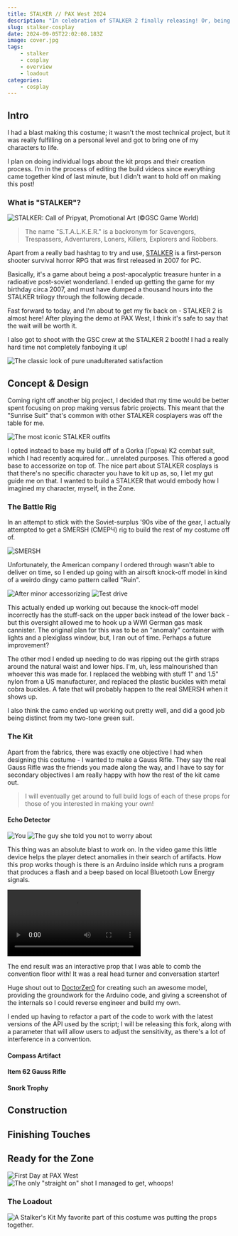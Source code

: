 ```yaml
---
title: STALKER // PAX West 2024
description: "In celebration of STALKER 2 finally releasing! Or, being close to release at least."
slug: stalker-cosplay
date: 2024-09-05T22:02:08.183Z
image: cover.jpg
tags:
    - stalker
    - cosplay
    - overview
    - loadout
categories:
    - cosplay
---
```

## Intro
I had a blast making this costume; it wasn't the most technical project, but it was really fulfilling on a personal level and got to bring one of my characters to life.

I plan on doing individual logs about the kit props and their creation process. I'm in the process of editing the build videos since everything came together kind of last minute, but I didn't want to hold off on making this post!

### What is "STALKER"?
![STALKER: Call of Pripyat, Promotional Art (©GSC Game World)](image.png)
> The name "S.T.A.L.K.E.R." is a backronym for Scavengers, Trespassers, Adventurers, Loners, Killers, Explorers and Robbers.

Apart from a really bad hashtag to try and use, [STALKER](https://en.wikipedia.org/wiki/S.T.A.L.K.E.R.) is a first-person shooter survival horror RPG that was first released in 2007 for PC.

Basically, it's a game about being a post-apocalyptic treasure hunter in a radioative post-soviet wonderland. I ended up getting the game for my birthday circa 2007, and must have dumped a thousand hours into the STALKER trilogy through the following decade.

Fast forward to today, and I'm about to get my fix back on - STALKER 2 is almost here! After playing the demo at PAX West, I think it's safe to say that the wait will be worth it.

I also got to shoot with the GSC crew at the STALKER 2 booth! I had a really hard time not completely fanboying it up!

![The classic look of pure unadulterated satisfaction](GWjndYIWwAAfzq2.jpg)

## Concept & Design
Coming right off another big project, I decided that my time would be better spent focusing on prop making versus fabric projects. This meant that the "Sunrise Suit" that's common with other STALKER cosplayers was off the table for me.

![The most iconic STALKER outfits](image-8.png)

I opted instead to base my build off of a Gorka (Горка) K2 combat suit, which I had recently acquired for... unrelated purposes. This offered a good base to accessorize on top of. The nice part about STALKER cosplays is that there's no specific character you have to kit up as, so, I let my gut guide me on that. I wanted to build a STALKER that would embody how I imagined my character, myself, in the Zone.

### The Battle Rig
In an attempt to stick with the Soviet-surplus '90s vibe of the gear, I actually attempted to get a SMERSH (СМЕРЧ) rig to build the rest of my costume off of. 

![SMERSH](image-9.png)

Unfortunately, the American company I ordered through wasn't able to deliver on time, so I ended up going with an airsoft knock-off model in kind of a weirdo dingy camo pattern called "Ruin".

![After minor accessorizing](image-10.png) ![Test drive](image-11.png)

This actually ended up working out because the knock-off model incorrectly has the stuff-sack on the upper back instead of the lower back - but this oversight allowed me to hook up a WWI German gas mask cannister. The original plan for this was to be an "anomaly" container with lights and a plexiglass window, but, I ran out of time. Perhaps a future improvement?

The other mod I ended up needing to do was ripping out the girth straps around the natural waist and lower hips. I'm, uh, less malnourished than whoever this was made for. I replaced the webbing with stuff 1" and 1.5" nylon from a US manufacturer, and replaced the plastic buckles with metal cobra buckles. A fate that will probably happen to the real SMERSH when it shows up.

I also think the camo ended up working out pretty well, and did a good job being distinct from my two-tone green suit.

### The Kit
Apart from the fabrics, there was exactly one objective I had when designing this costume - I wanted to make a Gauss Rifle. They say the real Gauss Rifle was the friends you made along the way, and I have to say for secondary objectives I am really happy with how the rest of the kit came out.

> I will eventually get around to full build logs of each of these props for those of you interested in making your own!

#### Echo Detector
![You](image-14.png) ![The guy she told you not to worry about](image-12.png)

This thing was an absolute blast to work on. In the video game this little device helps the player detect anomalies in their search of artifacts. How this prop works though is there is an Arduino inside which runs a program that produces a flash and a beep based on local Bluetooth Low Energy signals.

<video controls src="PXL_20240901_010438665.mp4" title="Detector in Action!"></video>

The end result was an interactive prop that I was able to comb the convention floor with! It was a real head turner and conversation starter!

Huge shout out to [DoctorZer0](https://www.printables.com/model/823279-stalker-echo-detector-printable-model) for creating such an awesome model, providing the groundwork for the Arduino code, and giving a screenshot of the internals so I could reverse engineer and build my own.

I ended up having to refactor a part of the code to work with the latest versions of the API used by the script; I will be releasing this fork, along with a parameter that will allow users to adjust the sensitivity, as there's a lot of interference in a convention.

#### Compass Artifact

#### Item 62 Gauss Rifle

#### Snork Trophy

## Construction

## Finishing Touches

## Ready for the Zone
![First Day at PAX West](image-2.png) ![The only "straight on" shot I managed to get, whoops!](image-6.png)

### The Loadout
![A Stalker's Kit](image-5.png)
My favorite part of this costume was putting the props together.